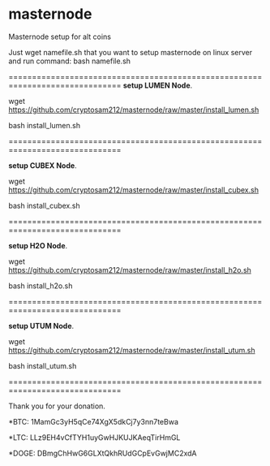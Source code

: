 # masternode

Masternode setup for alt coins

Just wget namefile.sh that you want to setup masternode on linux server and run command: bash namefile.sh

==============================================================================
<b>setup LUMEN Node</b>.

wget https://github.com/cryptosam212/masternode/raw/master/install_lumen.sh

bash install_lumen.sh

==============================================================================

<b>setup CUBEX Node</b>.

wget https://github.com/cryptosam212/masternode/raw/master/install_cubex.sh

bash install_cubex.sh

==============================================================================

<b>setup H2O Node</b>.

wget https://github.com/cryptosam212/masternode/raw/master/install_h2o.sh

bash install_h2o.sh

==============================================================================

<b>setup UTUM Node</b>.

wget https://github.com/cryptosam212/masternode/raw/master/install_utum.sh

bash install_utum.sh

==============================================================================

Thank you for your donation.

*BTC: 1MamGc3yH5qCe74XgX5dkCj7y3nn7teBwa

*LTC: LLz9EH4vCfTYH1uyGwHJKUJKAeqTirHmGL

*DOGE: DBmgChHwG6GLXtQkhRUdGCpEvGwjMC2xdA
